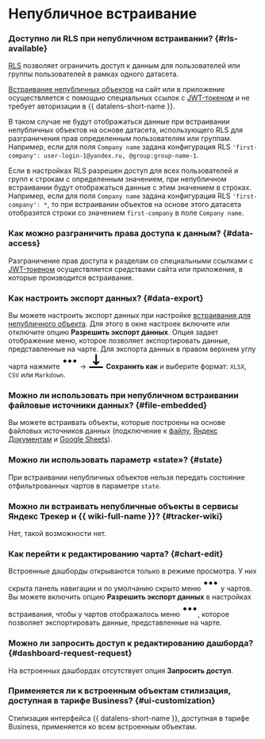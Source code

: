 
# Непубличное встраивание

### Доступно ли RLS при непубличном встраивании? {#rls-available}

[RLS](../../datalens/security/row-level-security.md) позволяет ограничить доступ к данным для пользователей или группы пользователей в рамках одного датасета.

[Встраивание непубличных объектов](../../datalens/security/private-embedded-objects.md#how-to-private-embed) на сайт или в приложение осуществляется с помощью специальных ссылок с [JWT-токеном](https://ru.wikipedia.org/wiki/JSON_Web_Token) и не требует авторизации в {{ datalens-short-name }}.

В таком случае не будут отображаться данные при встраивании непубличных объектов на основе датасета, использующего RLS для разграничения прав определенным пользователям или группам. Например, если для поля `Company name` задана конфигурация RLS `'first-company': user-login-1@yandex.ru, @group:group-name-1`.

Если в настройках RLS разрешен доступ для всех пользователей и групп к строкам с определенным значением, при непубличном встраивании будут отображаться данные с этим значением в строках. Например, если для поля `Company name` задана конфигурация RLS `'first-company': *`, то при встраивании объектов на основе этого датасета отобразятся строки со значением `first-company` в поле `Company name`.

### Как можно разграничить права доступа к данным? {#data-access}

Разграничение прав доступа к разделам со специальными ссылками с [JWT-токеном](https://ru.wikipedia.org/wiki/JSON_Web_Token) осуществляется средствами сайта или приложения, в которые производится встраивание.

### Как настроить экспорт данных? {#data-export}

Вы можете настроить экспорт данных при настройке [встраивания для непубличного объекта](../../datalens/security/private-embedded-objects.md#how-to-private-embed). Для этого в окне настроек включите или отключите опцию **Разрешить экспорт данных**. Опция задает отображение меню, которое позволяет экспортировать данные, представленные на чарте. Для экспорта данных в правом верхнем углу чарта нажмите ![image](../../_assets/console-icons/ellipsis.svg) → ![image](../../_assets/console-icons/arrow-down-to-line.svg) **Сохранить как** и выберите формат: `XLSX`, `CSV` или `Markdown`.

### Можно ли использовать при непубличном встраивании файловые источники данных? {#file-embedded}

Вы можете встраивать объекты, которые построены на основе файловых источников данных (подключение к [файлу](../../datalens/operations/connection/create-file.md), [Яндекс Документам](../../datalens/operations/connection/create-yadocs.md) и [Google Sheets](../../datalens/operations/connection/create-google-sheets.md)).

### Можно ли использовать параметр «state»? {#state}

При встраивании непубличных объектов нельзя передать состояние отфильтрованных чартов в параметре `state`.

### Можно ли встраивать непубличные объекты в сервисы Яндекс Трекер и {{ wiki-full-name }}? {#tracker-wiki}

Нет, такой возможности нет.

### Как перейти к редактированию чарта? {#chart-edit}

Встроенные дашборды открываются только в режиме просмотра. У них скрыта панель навигации и по умолчанию скрыто меню ![image](../../_assets/console-icons/ellipsis.svg) у чартов. Вы можете включить опцию **Разрешить экспорт данных** в настройках встраивания, чтобы у чартов отображалось меню ![image](../../_assets/console-icons/ellipsis.svg), которое позволяет экспортировать данные, представленные на чарте.

### Можно ли запросить доступ к редактированию дашборда? {#dashboard-request-request}

На встроенных дашбордах отсутствует опция **Запросить доступ**.

### Применяется ли к встроенным объектам стилизация, доступная в тарифе Business? {#ui-customization}

Стилизация интерфейса {{ datalens-short-name }}, доступная в тарифе Business, применяется ко всем встроенным объектам.